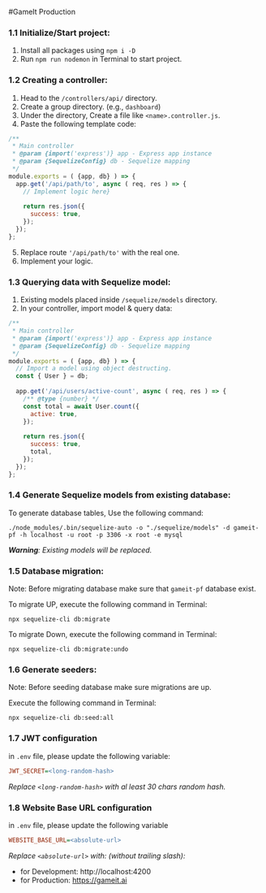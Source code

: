 #GameIt Production

### 1.1 Initialize/Start project:
 1. Install all packages using `npm i -D`
 2. Run `npm run nodemon` in Terminal to start project.


### 1.2 Creating a controller:
1. Head to the `/controllers/api/` directory.
2. Create a group directory. (e.g., `dashboard`)
3. Under the directory, Create a file like `<name>.controller.js`.
4. Paste the following template code:
```js
/**
 * Main controller
 * @param {import('express')} app - Express app instance
 * @param {SequelizeConfig} db - Sequelize mapping
 */
module.exports = ( {app, db} ) => {
  app.get('/api/path/to', async ( req, res ) => {
    // Implement logic here}
    
    return res.json({
      success: true,
    });
  });
};
```
5. Replace route `'/api/path/to'` with the real one.
6. Implement your logic.


### 1.3 Querying data with Sequelize model:
1. Existing models placed inside `/sequelize/models` directory.
2. In your controller, import model & query data:
```js
/**
 * Main controller
 * @param {import('express')} app - Express app instance
 * @param {SequelizeConfig} db - Sequelize mapping
 */
module.exports = ( {app, db} ) => {
  // Import a model using object destructing.
  const { User } = db;
  
  app.get('/api/users/active-count', async ( req, res ) => {
    /** @type {number} */
    const total = await User.count({
      active: true,
    });
    
    return res.json({
      success: true,
      total,
    });
  });
};
```

### 1.4 Generate Sequelize models from existing database:
To generate database tables, Use the following command:

```shell
./node_modules/.bin/sequelize-auto -o "./sequelize/models" -d gameit-pf -h localhost -u root -p 3306 -x root -e mysql
```
_**Warning**: Existing models will be replaced._

### 1.5 Database migration:
Note: Before migrating database make sure that `gameit-pf` database exist.

To migrate UP, execute the following command in Terminal:
```shell
npx sequelize-cli db:migrate
```

To migrate Down, execute the following command in Terminal:
```shell
npx sequelize-cli db:migrate:undo
```

### 1.6 Generate seeders:
Note: Before seeding database make sure migrations are up.

Execute the following command in Terminal:
```shell
npx sequelize-cli db:seed:all
```

### 1.7 JWT configuration
in `.env` file, please update the following variable:
```ini
JWT_SECRET=<long-random-hash>
```
_Replace `<long-random-hash>` with al least 30 chars random hash._ 


### 1.8 Website Base URL configuration
in `.env` file, please update the following variable 
```ini
WEBSITE_BASE_URL=<absolute-url>
```
_Replace `<absolute-url>` with: (without trailing slash):_
- for Development: http://localhost:4200
- for Production: https://gameit.ai

